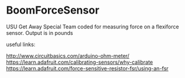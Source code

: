 # BoomForceSensor
USU Get Away Special Team coded for measuring force on a flexiforce sensor. Output is in pounds

useful links:

http://www.circuitbasics.com/arduino-ohm-meter/  
https://learn.adafruit.com/calibrating-sensors/why-calibrate  
https://learn.adafruit.com/force-sensitive-resistor-fsr/using-an-fsr  
